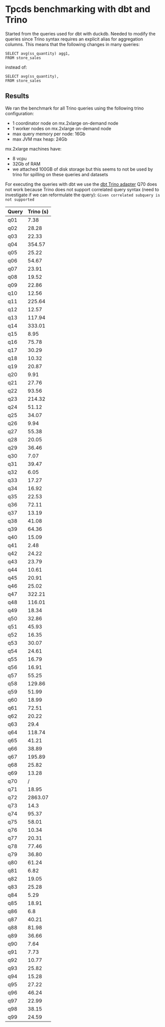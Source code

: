 # Tpcds benchmarking with dbt and Trino

Started from the queries used for dbt with duckdb.
Needed to modify the queries since Trino syntax requires an explicit alias for aggregation columns. 
This means that the following changes in many queries:

```
SELECT avg(ss_quantity) agg1,
FROM store_sales
```

instead of:
```
SELECT avg(ss_quantity),
FROM store_sales
```

## Results

We ran the benchmark for all Trino queries using the following trino configuration:
- 1 coordinator node on mx.2xlarge on-demand node
- 1 worker nodes on mx.2xlarge on-demand node
- max query memory per node: 16Gb
- max JVM max heap: 24Gb

mx.2xlarge machines have:
- 8 vcpu 
- 32Gb of RAM 
- we attached 100GB of disk storage but this seems to not be used by trino for spilling on these queries and datasets

For executing the queries with dbt we use the [dbt Trino adapter](https://github.com/starburstdata/dbt-trino)
Q70 does not work because Trino does not support correlated query syntax (need to investigate if we can reformulate the query):
`Given correlated subquery is not supported`

| Query | Trino (s) |
|-------|-----------|
| q01   | 7.38      |
| q02   | 28.28     |
| q03   | 22.33     |
| q04   | 354.57    |
| q05   | 25.22     |
| q06   | 54.67     |
| q07   | 23.91     |
| q08   | 19.52     |
| q09   | 22.86     |
| q10   | 12.56     |
| q11   | 225.64    |
| q12   | 12.57     |
| q13   | 117.94    |
| q14   | 333.01    |
| q15   | 8.95      |
| q16   | 75.78     |
| q17   | 30.29     |
| q18   | 10.32     |
| q19   | 20.87     |
| q20   | 9.91      |
| q21   | 27.76     |
| q22   | 93.56     |
| q23   | 214.32    |
| q24   | 51.12     |
| q25   | 34.07     |
| q26   | 9.94      |
| q27   | 55.38     |
| q28   | 20.05     |
| q29   | 36.46     |
| q30   | 7.07      |
| q31   | 39.47     |
| q32   | 6.05      |
| q33   | 17.27     |
| q34   | 16.92     |
| q35   | 22.53     |
| q36   | 72.11     |
| q37   | 13.19     |
| q38   | 41.08     |
| q39   | 64.36     |
| q40   | 15.09     |
| q41   | 2.48      |
| q42   | 24.22     |
| q43   | 23.79     |
| q44   | 10.61     |
| q45   | 20.91     |
| q46   | 25.02     |
| q47   | 322.21    |
| q48   | 116.01    |
| q49   | 18.34     |
| q50   | 32.86     |
| q51   | 45.93     |
| q52   | 16.35     |
| q53   | 30.07     |
| q54   | 24.61     |
| q55   | 16.79     |
| q56   | 16.91     |
| q57   | 55.25     |
| q58   | 129.86    |
| q59   | 51.99     |
| q60   | 18.99     |
| q61   | 72.51     |
| q62   | 20.22     |
| q63   | 29.4      |
| q64   | 118.74    |
| q65   | 41.21     |
| q66   | 38.89     |
| q67   | 195.89    |
| q68   | 25.82     |
| q69   | 13.28     |
| q70   | /         |
| q71   | 18.95     |
| q72   | 2863.07   |
| q73   | 14.3      |
| q74   | 95.37     |
| q75   | 58.01     |
| q76   | 10.34     |
| q77   | 20.31     |
| q78   | 77.46     |
| q79   | 36.80     |
| q80   | 61.24     |
| q81   | 6.82      |
| q82   | 19.05     |
| q83   | 25.28     |
| q84   | 5.29      |
| q85   | 18.91     |
| q86   | 6.8       |
| q87   | 40.21     |
| q88   | 81.98     |
| q89   | 36.66     |
| q90   | 7.64      |
| q91   | 7.73      |
| q92   | 10.77     |
| q93   | 25.82     |
| q94   | 15.28     |
| q95   | 27.22     |
| q96   | 46.24     |
| q97   | 22.99     |
| q98   | 38.15     |
| q99   | 24.59     |


